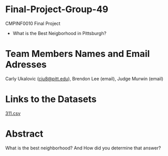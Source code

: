 # Final-Project-Group-49
CMPINF0010 Final Project
* What is the Best Neigborhood in Pittsburgh?

# Team Members Names and Email Adresses
Carly Ukalovic (cju8@pitt.edu), Brendon Lee (email), Judge Murwin (email)

# Links to the Datasets
[311.csv](https://data.wprdc.org/dataset/311-data/resource/76fda9d0-69be-4dd5-8108-0de7907fc5a4)

# Abstract
What is the best neighborhood? And How did you determine that answer?
